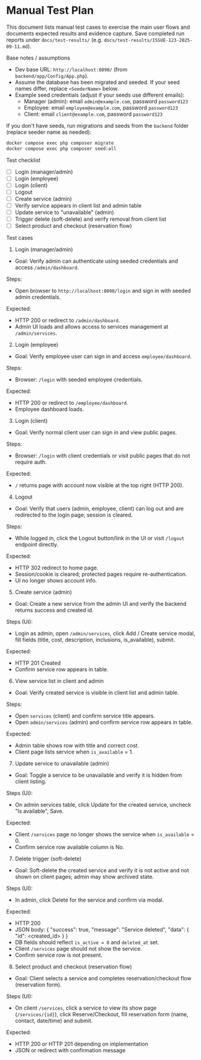 # Manual Test Plan

This document lists manual test cases to exercise the main user flows and documents expected results and evidence capture. Save completed run reports under `docs/test-results/` (e.g. `docs/test-results/ISSUE-123-2025-09-11.md`).

Base notes / assumptions

- Dev base URL: `http://localhost:8090/` (from `backend/app/Config/App.php`).
- Assume the database has been migrated and seeded. If your seed names differ, replace `<SeederName>` below.
- Example seed credentials (adjust if your seeds use different emails):
  - Manager (admin): email `admin@example.com`, password `password123`
  - Employee: email `employee@example.com`, password `password123`
  - Client: email `client@example.com`, password `password123`

If you don't have seeds, run migrations and seeds from the `backend` folder (replace seeder name as needed):

```cmd
docker compose exec php composer migrate
docker compose exec php composer seed:all
```

Test checklist

- [ ] Login (manager/admin)
- [ ] Login (employee)
- [ ] Login (client)
- [ ] Logout
- [ ] Create service (admin)
- [ ] Verify service appears in client list and admin table
- [ ] Update service to "unavailable" (admin)
- [ ] Trigger delete (soft-delete) and verify removal from client list
- [ ] Select product and checkout (reservation flow)

Test cases

1) Login (manager/admin)

- Goal: Verify admin can authenticate using seeded credentials and access `/admin/dashboard`.

Steps:
- Open browser to `http://localhost:8090/login` and sign in with seeded admin credentials.

Expected:
- HTTP 200 or redirect to `/admin/dashboard`.
- Admin UI loads and allows access to services management at `/admin/services`.

2) Login (employee)

- Goal: Verify employee user can sign in and access `employee/dashboard`.

Steps:
- Browser: `/login` with seeded employee credentials.

Expected:
- HTTP 200 or redirect to `/employee/dashboard`.
- Employee dashboard loads.

3) Login (client)

- Goal: Verify normal client user can sign in and view public pages.

Steps:
- Browser: `/login` with client credentials or visit public pages that do not require auth.

Expected:
- `/` returns page with account now visible at the top right (HTTP 200).

4) Logout

- Goal: Verify that users (admin, employee, client) can log out and are redirected to the login page; session is cleared.

Steps:
- While logged in, click the Logout button/link in the UI or visit `/logout` endpoint directly.

Expected:
- HTTP 302 redirect to home page.
- Session/cookie is cleared; protected pages require re-authentication.
- UI no longer shows account info.

5) Create service (admin)

- Goal: Create a new service from the admin UI and verify the backend returns success and created id.

Steps (UI):
- Login as admin, open `/admin/services`, click Add / Create service modal, fill fields (title, cost, description, inclusions, is_available), submit.

Expected:
- HTTP 201 Created
- Confirm service row appears in table.

6) View service list in client and admin

- Goal: Verify created service is visible in client list and admin table.

Steps:
- Open `services` (client) and confirm service title appears.
- Open `admin/services` (admin) and confirm service row appears in table.

Expected:
- Admin table shows row with title and correct cost.
- Client page lists service when `is_available` = 1.

7) Update service to unavailable (admin)

- Goal: Toggle a service to be unavailable and verify it is hidden from client listing.

Steps (UI):
- On admin services table, click Update for the created service, uncheck "Is available", Save.

Expected:
- Client `/services` page no longer shows the service when `is_available` = 0.
- Confirm service row available column is No.

7) Delete trigger (soft-delete)

- Goal: Soft-delete the created service and verify it is not active and not shown on client pages; admin may show archived state.

Steps (UI):
- In admin, click Delete for the service and confirm via modal.

Expected:
- HTTP 200
- JSON body: { "success": true, "message": "Service deleted", "data": { "id": <created_id> } }
- DB fields should reflect `is_active = 0` and `deleted_at` set.
- Client `/services` page should not show the service.
- Confirm service row is not present.

8) Select product and checkout (reservation flow)

- Goal: Client selects a service and completes reservation/checkout flow (reservation form).

Steps (UI):
- On client `/services`, click a service to view its show page (`/services/{id}`), click Reserve/Checkout, fill reservation form (name, contact, date/time) and submit.

Expected:
- HTTP 200 or HTTP 201 depending on implementation
- JSON or redirect with confirmation message